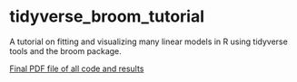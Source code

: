 # tidyverse_broom_tutorial
A tutorial on fitting and visualizing many linear models in R using tidyverse tools and the broom package.

[Final PDF file of all code and results](https://github.com/Casey-Bates/tidyverse_broom_tutorial/blob/master/tidyverse_and_broom_modeling_PDF.Rmd)



